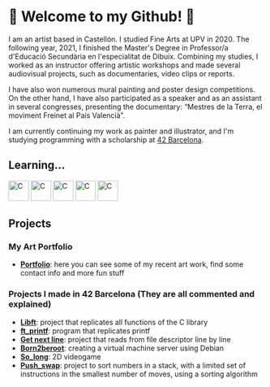 <h1>🐝 Welcome to my Github! 🐝</h1>
<div>
<p>I am an artist based in Castellón. I studied Fine Arts at UPV in 2020. The following year, 2021, I finished the Master's Degree in Professor/a d'Educació Secundària en l'especialitat de Dibuix. Combining my studies, I worked as an instructor offering artistic workshops and made several audiovisual projects, such as documentaries, video clips or reports. 


I have also won numerous mural painting and poster design competitions. On the other hand, I have also participated as a speaker and as an assistant in several congresses, presenting the documentary: “Mestres de la Terra, el moviment Freinet al País Valencià”.


I am currently continuing my work as painter and illustrator, and I'm studying programming with a scholarship at <a href="https://www.42barcelona.com/es/filosofia-42/" target="_blank" >42 Barcelona</a>.</p>
</div>
<h2>Learning...</h2>
<p><img src="https://upload.wikimedia.org/wikipedia/commons/thumb/1/18/C_Programming_Language.svg/1200px-C_Programming_Language.svg.png" alt="C" width="40" height="40"> <img src="https://cdn-icons-png.flaticon.com/512/5968/5968292.png" alt="C" width="40" height="40"> <img src="https://upload.wikimedia.org/wikipedia/commons/thumb/c/c3/Python-logo-notext.svg/1200px-Python-logo-notext.svg.png" alt="C" width="40" height="40"> <img src="https://cdn-icons-png.flaticon.com/512/919/919827.png" alt="C" width="40" height="40">
<img src="https://upload.wikimedia.org/wikipedia/commons/thumb/6/62/CSS3_logo.svg/800px-CSS3_logo.svg.png" alt="C" width="40" height="40"></p>
<h2>Projects</h2>
</li>
  <h3>My Art Portfolio</h3>
  	<ul>
       <li><b><a href="https://www.canva.com/design/DAE3Y2sYG8g/bjMp-fRZ6nnhysKIKRFDkQ/view?website#2:estrella-ord-ez-aguilar">Portfolio</b></a>: here you can see some of my recent art work, find some contact info and more fun stuff</li>
  	</ul>
  </li>
<h3>Projects I made in 42 Barcelona (They are all commented and explained)</h3>
<ul>
  		<li><b><a href="https://github.com/esordone/42_Cursus_Commented/tree/main/libft%20comentat">Libft</a></b>: project that replicates all functions of the C library</li>
  		<li><b><a href="https://github.com/esordone/42_Cursus_Commented/tree/main/ft_printf%20comentat">ft_printf</a></b>: program that replicates printf</li>
  		<li><b><a href="https://github.com/esordone/42_Cursus_Commented/tree/main/get_next_line%20comentat">Get next line</a></b>: project that reads from file descriptor line by line</li>
      <li><b><a href="https://github.com/esordone/42_Cursus_Commented/tree/main/Born2beroot">Born2beroot</a></b>: creating a virtual machine server using Debian</li>
      <li><b><a href="https://github.com/esordone/42_Cursus_Commented/tree/main/so_long">So_long</a></b>: 2D videogame</li>
      <li><b><a href="https://github.com/esordone/42_Cursus_Commented/tree/main/push_swap">Push_swap</a></b>: project to sort numbers in a stack, with a limited set of instructions in the smallest number of moves, using a sorting algorithm</li>
  	</ul>
